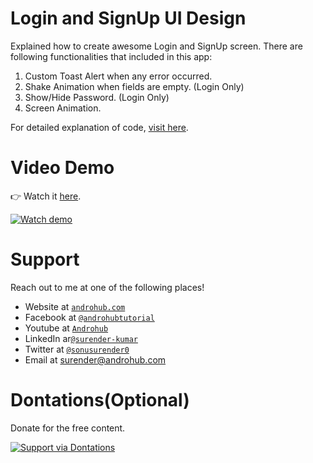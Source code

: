 # Login and SignUp UI Design
Explained how to create awesome Login and SignUp screen. There are following functionalities that included in this app:

1. Custom Toast Alert when any error occurred.
2. Shake Animation when fields are empty. (Login Only)
3. Show/Hide Password. (Login Only)
4. Screen Animation.

For detailed explanation of code, [visit here](http://www.androhub.com/login-signup-and-forgot-password-screen-design-android/).

# Video Demo
👉 Watch it <a href="https://youtu.be/HKtbjlkzNfE">here</a>.
<br>

[![Watch demo](http://i3.ytimg.com/vi/HKtbjlkzNfE/hqdefault.jpg)](https://youtu.be/HKtbjlkzNfE)

# Support
Reach out to me at one of the following places!

- Website at <a href="http://www.androhub.com/" target="_blank">`androhub.com`</a>
- Facebook at <a href="https://www.facebook.com/androhubtutorial/" target="_blank">`@androhubtutorial`</a>
- Youtube at <a href="https://www.youtube.com/channel/UCHJh3E9mtRzbM3WVVl9glJg" target="_blank">`Androhub`</a>
- LinkedIn ar<a href="https://www.linkedin.com/in/surender-kumar-681472a8?originalSubdomain=in" target="_blank">`@surender-kumar`</a>
- Twitter at <a href="https://twitter.com/sonusurender0/" target="_blank">`@sonusurender0`</a>
- Email at surender@androhub.com

# Dontations(Optional)
Donate for the free content.
<br>

[![Support via Dontations](https://www.paypalobjects.com/en_GB/i/btn/btn_donateCC_LG.gif)](https://www.paypal.com/cgi-bin/webscr?cmd=_donations&business=sonu.surendra0%40gmail.com&currency_code=USD&source=url)
